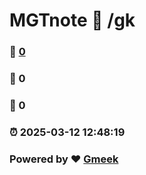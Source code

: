 # MGTnote :link: /gk 
### :page_facing_up: [0](/gk/tag.html) 
### :speech_balloon: 0 
### :hibiscus: 0 
### :alarm_clock: 2025-03-12 12:48:19 
### Powered by :heart: [Gmeek](https://github.com/Meekdai/Gmeek)
